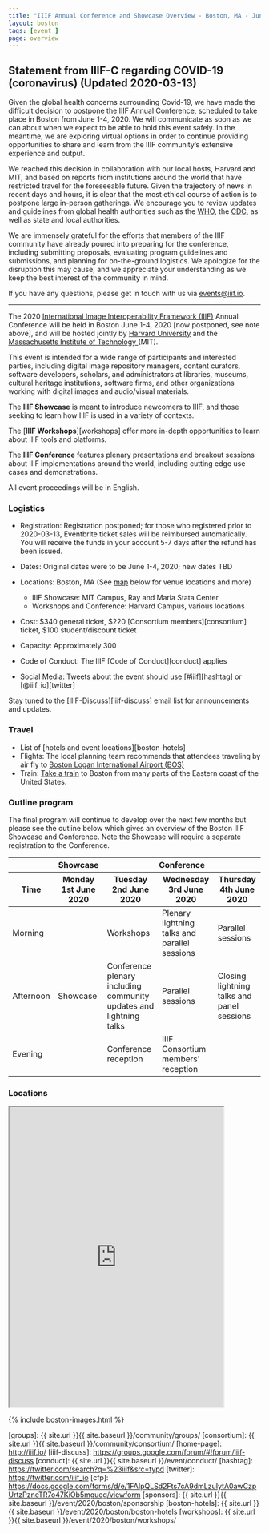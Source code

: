 ```yaml
---
title: "IIIF Annual Conference and Showcase Overview - Boston, MA - June 1-4, 2020"
layout: boston
tags: [event ]
page: overview
---
```


## Statement from IIIF-C regarding COVID-19 (coronavirus) (Updated 2020-03-13)

Given the global health concerns surrounding Covid-19, we have made the difficult decision to postpone the IIIF Annual Conference, scheduled to take place in Boston from June 1-4, 2020. We will communicate as soon as we can about when we expect to be able to hold this event safely. In the meantime, we are exploring virtual options in order to continue providing opportunities to share and learn from the IIIF community’s extensive experience and output.

We reached this decision in collaboration with our local hosts, Harvard and MIT, and based on reports from institutions around the world that have restricted travel for the foreseeable future. Given the trajectory of news in recent days and hours, it is clear that the most ethical course of action is to postpone large in-person gatherings. We encourage you to review updates and guidelines from global health authorities such as the [WHO](https://www.who.int/emergencies/diseases/novel-coronavirus-2019), the [CDC](https://www.cdc.gov/coronavirus/2019-ncov/index.html), as well as state and local authorities.

We are immensely grateful for the efforts that members of the IIIF community have already poured into preparing for the conference, including submitting proposals, evaluating program guidelines and submissions, and planning for on-the-ground logistics. We apologize for the disruption this may cause, and we appreciate your understanding as we keep the best interest of the community in mind.

If you have any questions, please get in touch with us via [events@iiif.io](mailto:events@iiif.io).

---

The 2020 [International Image Interoperability Framework (IIIF)][iiif] Annual Conference will be held in Boston June 1-4, 2020 [now postponed, see note above], and will be hosted jointly by [Harvard University][harvard] and the [Massachusetts Institute of Technology ][mit] (MIT).

This event is intended for a wide range of participants and interested parties, including digital image repository managers, content curators, software developers, scholars, and administrators at libraries, museums, cultural heritage institutions, software firms, and other organizations working with digital images and audio/visual materials.

The **IIIF Showcase** is meant to introduce newcomers to IIIF, and those seeking to learn how IIIF is used in a variety of contexts.

The [**IIIF Workshops**][workshops] offer more in-depth opportunities to learn about IIIF tools and platforms.

The **IIIF Conference** features plenary presentations and breakout sessions about IIIF implementations around the world, including cutting edge use cases and demonstrations.

All event proceedings will be in English.


### Logistics

* Registration: Registration postponed; for those who registered prior to 2020-03-13, Eventbrite ticket sales will be reimbursed automatically. You will receive the funds in your account 5-7 days after the refund has been issued.

* Dates: Original dates were to be June 1-4, 2020; new dates TBD
* Locations: Boston, MA (See [map](#locations) below for venue locations and more)
    - IIIF Showcase: MIT Campus, Ray and Maria Stata Center
    - Workshops and Conference: Harvard Campus, various locations

* Cost: $340 general ticket, $220 [Consortium members][consortium] ticket, $100 student/discount ticket
* Capacity: Approximately 300
* Code of Conduct: The IIIF [Code of Conduct][conduct] applies
* Social Media: Tweets about the event should use [#iiif][hashtag] or [@iiif_io][twitter]

Stay tuned to the [IIIF-Discuss][iiif-discuss] email list for announcements and updates.


### Travel

- List of [hotels and event locations][boston-hotels]
- Flights: The local planning team recommends that attendees traveling by air fly to [Boston Logan International Airport (BOS)](https://www.massport.com/logan-airport)
- Train: [Take a train](https://www.amtrak.com/home.html) to Boston from many parts of the Eastern coast of the United States.


<!-- ### Call for Sponsors

We are offering sponsorship for the 2020 IIIF conference and the benefits and costs can be seen on the [sponsorship page][sponsors]. If you are interested in becoming a sponsor please contact <admin@iiif.io>. -->

### Outline program

The final program will continue to develop over the next few months but please see the outline below which gives an overview of the Boston IIIF Showcase and Conference. Note the Showcase will require a separate registration to the Conference.

<table class="api-table">
    <thead>
        <tr>
            <th>&nbsp;</th>
            <th><b>Showcase</b></th>
            <th colspan="3"><b>Conference</b></th>
        </tr>
        <tr>
            <th>Time</th>
            <th>Monday 1st June 2020</th>
            <th>Tuesday 2nd June 2020</th>
            <th>Wednesday 3rd June 2020</th>
            <th>Thursday 4th June 2020</th>
        </tr>
    </thead>
    <tbody>
        <tr>
            <td>Morning</td>
            <td>&nbsp;</td>
            <td>Workshops</td>
            <td>Plenary lightning talks and parallel sessions</td>
            <td>Parallel sessions</td>
        </tr>
        <tr>
            <td>Afternoon</td>
            <td>Showcase</td>
            <td>Conference plenary including community updates and lightning talks</td>
            <td>Parallel sessions</td>
            <td>Closing lightning talks and panel sessions</td>
        </tr>
        <tr>
            <td>Evening</td>
            <td>&nbsp;</td>
            <td>Conference reception</td>
            <td>IIIF Consortium members' reception</td>
            <td>&nbsp;</td>
        </tr>
    </tbody>
</table>    

### Locations

<iframe src="https://www.google.com/maps/d/u/0/embed?mid=12xQYwT3lW4hjdJaRWlBayMjb3e0_OQZo&ctrl=true" style="width: 85%; height: 600px"></iframe>


{% include boston-images.html %}

[iiif]: https://iiif.io/
[harvard]: https://www.harvard.edu/
[mit]: https://mit.edu/
[groups]: {{ site.url }}{{ site.baseurl }}/community/groups/
[consortium]: {{ site.url }}{{ site.baseurl }}/community/consortium/
[home-page]: http://iiif.io/
[iiif-discuss]: https://groups.google.com/forum/#!forum/iiif-discuss
[conduct]: {{ site.url }}{{ site.baseurl }}/event/conduct/
[hashtag]: https://twitter.com/search?q=%23iiif&src=typd
[twitter]: https://twitter.com/iiif_io
[cfp]: https://docs.google.com/forms/d/e/1FAIpQLSd2Fts7cA9dmLzuIytA0awCzpUrtzPzneTR7o47KiOb5mgueg/viewform
[sponsors]:  {{ site.url }}{{ site.baseurl }}/event/2020/boston/sponsorship
[boston-hotels]: {{ site.url }}{{ site.baseurl }}/event/2020/boston/boston-hotels
[workshops]:  {{ site.url }}{{ site.baseurl }}/event/2020/boston/workshops/
